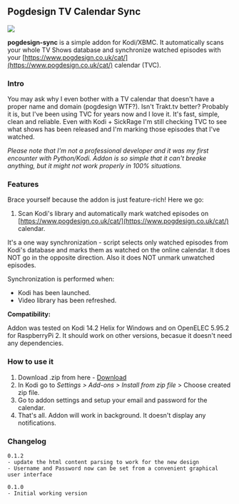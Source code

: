 ## Pogdesign TV Calendar Sync ##
![](http://i.imgur.com/kdSx2ry.png)

**pogdesign-sync** is a simple addon for Kodi/XBMC. It automatically scans your whole TV Shows database and synchronize watched episodes with your [https://www.pogdesign.co.uk/cat/](https://www.pogdesign.co.uk/cat/) calendar (TVC).

### Intro ###
You may ask why I even bother with a TV calendar that doesn't have a proper name and domain (pogdesign WTF?). Isn't Trakt.tv better? Probably it is, but I've been using TVC for years now and I love it. It's fast, simple, clean and reliable. Even with Kodi + SickRage I'm still checking TVC to see what shows has been released and I'm marking those episodes that I've watched.

*Please note that I'm not a professional developer and it was my first encounter with Python/Kodi. Addon is so simple that it can't breake anything, but it might not work properly in 100% situations.*

### Features ###
Brace yourself because the addon is just feature-rich! Here we go:

1. Scan Kodi's library and automatically mark watched episodes on [https://www.pogdesign.co.uk/cat/](https://www.pogdesign.co.uk/cat/) calendar.

It's a one way synchronization - script selects only watched episodes from Kodi's database and marks them as watched on the online calendar. It does NOT go in the opposite direction. Also it does NOT unmark unwatched episodes.

Synchronization is performed when:

- Kodi has been launched.
- Video library has been refreshed.

**Compatibility:**

Addon was tested on Kodi 14.2 Helix for Windows and on OpenELEC 5.95.2 for RaspberryPi 2. It should work on other versions, becasue it doesn't need any dependencies.


### How to use it ###
1. Download .zip from here - [Download](https://github.com/rafakob/service.pogdesign.sync/archive/master.zip)
2. In Kodi go to *Settings > Add-ons > Install from zip file* > Choose created zip file.
3. Go to addon settings and setup your email and password for the calendar.
4. That's all. Addon will work in background. It doesn't display any notifications.

### Changelog ###
    0.1.2
	- update the html content parsing to work for the new design
	- Username and Password now can be set from a convenient graphical user interface

    0.1.0
	- Initial working version
